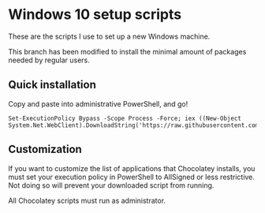 # Windows 10 setup scripts

These are the scripts I use to set up a new Windows machine.

This branch has been modified to install the minimal amount of packages needed by regular users.

## Quick installation

Copy and paste into administrative PowerShell, and go!

	Set-ExecutionPolicy Bypass -Scope Process -Force; iex ((New-Object System.Net.WebClient).DownloadString('https://raw.githubusercontent.com/ericswpark/windows_setup/regular/setup.ps1'))

## Customization

If you want to customize the list of applications that Chocolatey installs, you must set your execution policy in PowerShell to AllSigned or less restrictive. Not doing so will prevent your downloaded script from running.

All Chocolatey scripts must run as administrator.
